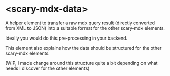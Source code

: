 # \<scary-mdx-data\>

A helper element to transfer a raw mdx query result (directly converted from XML to JSON) into a suitable format for the other scary-mdx elements.

Ideally you would do this pre-processing in your backend.

This element also explains how the data should be structured for the other scary-mdx elements.

(WIP, I made change around this structure quite a bit depending on what needs I discover for the other elements)
